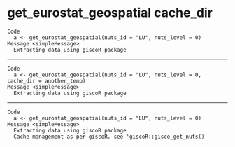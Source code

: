# get_eurostat_geospatial cache_dir

    Code
      a <- get_eurostat_geospatial(nuts_id = "LU", nuts_level = 0)
    Message <simpleMessage>
      Extracting data using giscoR package

---

    Code
      a <- get_eurostat_geospatial(nuts_id = "LU", nuts_level = 0, cache_dir = another_temp)
    Message <simpleMessage>
      Extracting data using giscoR package

---

    Code
      a <- get_eurostat_geospatial(nuts_id = "LU", nuts_level = 0)
    Message <simpleMessage>
      Extracting data using giscoR package
      Cache management as per giscoR. see 'giscoR::gisco_get_nuts()

